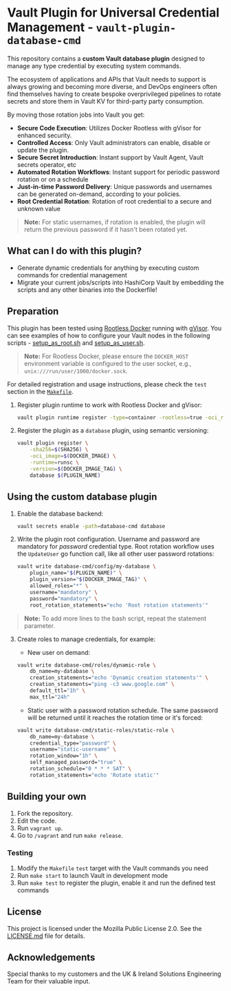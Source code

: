 # Vault Plugin for Universal Credential Management - `vault-plugin-database-cmd`
This repository contains a **custom Vault database plugin** designed to manage any type credential by executing system commands.

The ecosystem of applications and APIs that Vault needs to support is always growing and becoming more diverse, and DevOps engineers often find themselves having to create bespoke overprivileged pipelines to rotate secrets and store them in Vault KV for third-party party consumption.

By moving those rotation jobs into Vault you get:
 - **Secure Code Execution**: Utilizes Docker Rootless with gVisor for enhanced security.
 - **Controlled Access**: Only Vault administrators can enable, disable or update the plugin.
 - **Secure Secret Introduction**: Instant support by Vault Agent, Vault secrets operator, etc
 - **Automated Rotation Workflows**: Instant support for periodic password rotation or on a schedule
 - **Just-in-time Password Delivery**: Unique passwords and usernames can be generated on-demand, according to your policies.
 - **Root Credential Rotation**: Rotation of root credential to a secure and unknown value

> **Note:** For static usernames, if rotation is enabled, the plugin will return the previous password if it hasn't been rotated yet.

## What can I do with this plugin?
- Generate dynamic credentials for anything by executing custom commands for credential management
- Migrate your current jobs/scripts into HashiCorp Vault by embedding the scripts and any other  binaries into the Dockerfile!

## Preparation
This plugin has been tested using [Rootless Docker](https://docs.docker.com/engine/security/rootless/) running with [gVisor](https://gvisor.dev/). You can see examples of how to configure your Vault nodes in the following scripts - [setup_as_root.sh](setup_as_root.sh) and [setup_as_user.sh](setup_as_user.sh).

> **Note:**  For Rootless Docker, please ensure the `DOCKER_HOST` environment variable is configured to the user socket, e.g., `unix:///run/user/1000/docker.sock`.

For detailed registration and usage instructions, please check the `test` section in the [`Makefile`](Makefile).


1. Register plugin runtime to work with Rootless Docker and gVisor:
    ```sh
	vault plugin runtime register -type=container -rootless=true -oci_runtime=runsc runsc
    ```

2. Register the plugin as a `database` plugin, using semantic versioning:
    ```sh
	vault plugin register \
		-sha256=$(SHA256) \
		-oci_image=$(DOCKER_IMAGE) \
		-runtime=runsc \
		-version=$(DOCKER_IMAGE_TAG) \
		database $(PLUGIN_NAME)
    ```

## Using the custom database plugin
1. Enable the database backend:
    ```sh
    vault secrets enable -path=database-cmd database
    ```

2. Write the plugin root configuration. Username and password are mandatory for *password* credential type. Root rotation workflow uses the `UpdateUser` go function call, like all other user password rotations:

    ```sh
    vault write database-cmd/config/my-database \
		plugin_name="$(PLUGIN_NAME)" \
		plugin_version="$(DOCKER_IMAGE_TAG)" \
		allowed_roles="*" \
		username="mandatory" \
		password="mandatory" \
		root_rotation_statements="echo 'Root rotation statements'" 
    ```
> **Note:** To add more lines to the bash script, repeat the statement parameter.

3. Create roles to manage credentials, for example:
    *   New user on demand:
    ```sh
    vault write database-cmd/roles/dynamic-role \
		db_name=my-database \
		creation_statements="echo 'Dynamic creation statements'" \
		creation_statements="ping -c3 www.google.com" \
        default_ttl="1h" \
        max_ttl="24h"
    ```

    * Static user with a password rotation schedule. The same password will be returned until it reaches the rotation time or it's forced:
    ```sh
    vault write database-cmd/static-roles/static-role \
		db_name=my-database \
		credential_type="password" \
		username="static-username" \
		rotation_window="1h" \
		self_managed_password="true" \
		rotation_schedule="0 * * * SAT" \
		rotation_statements="echo 'Rotate static'"
    ```


## Building your own
1. Fork the repository.
2. Edit the code.
3. Run `vagrant up`.
4. Go to `/vagrant` and run `make release`.

### Testing
1. Modify the `Makefile` `test` target with the Vault commands you need
2. Run `make start` to launch Vault in development mode
3. Run `make test` to register the plugin, enable it and run the defined test commands

## License

This project is licensed under the Mozilla Public License 2.0. See the [LICENSE.md](LICENSE.md) file for details.

## Acknowledgements

Special thanks to my customers and the UK & Ireland Solutions Engineering Team for their valuable input.
